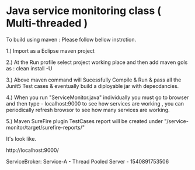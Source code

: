 Java service monitoring class ( Multi-threaded )
=================================================

To build using maven : Please follow bellow instrction.

1.) Import as a Eclipse maven project

2.) At the Run profile select project working place and then add maven gols as : clean install -U

3.) Above maven command will Sucessfully Compile & Run & pass all the Junit5 Test cases & eventually build a diployable jar with depecdancies.

4.) When you run "ServiceMonitor.java" individually you must go to browser and then type - localhost:9000 to see how services are working , you can periodically refresh browsor to see how many services are working.

5.) Maven SureFire plugin TestCases report will be created under "/service-monitor/target/surefire-reports/"

It's look like.

http://localhost:9000/

ServiceBroker: Service-A - Thread Pooled Server - 1540891753506
